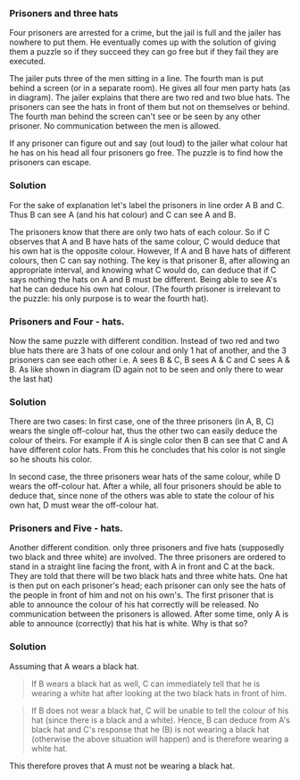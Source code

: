 ### Prisoners and three hats

Four prisoners are arrested for a crime, but the jail is full and the jailer has nowhere to put them. He eventually comes up with the solution of giving them a puzzle so if they succeed they can go free but if they fail they are executed.

The jailer puts three of the men sitting in a line. The fourth man is put behind a screen (or in a separate room). 
He gives all four men party hats (as in diagram). The jailer explains that there are two red and two blue hats. 
The prisoners can see the hats in front of them but not on themselves or behind. 
The fourth man behind the screen can't see or be seen by any other prisoner. No communication between the men is allowed.

If any prisoner can figure out and say (out loud) to the jailer what colour hat he has on his head all four prisoners go free. The puzzle is to find how the prisoners can escape.


### Solution

For the sake of explanation let's label the prisoners in line order A B and C. Thus B can see A (and his hat colour) and C can see A and B.

The prisoners know that there are only two hats of each colour. So if C observes that A and B have hats of the same colour, C would deduce that his own hat is the opposite colour. However, If A and B have hats of different colours, then C can say nothing. The key is that prisoner B, after allowing an appropriate interval, and knowing what C would do, can deduce that if C says nothing the hats on A and B must be different. 
Being able to see A's hat he can deduce his own hat colour. (The fourth prisoner is irrelevant to the puzzle: his only purpose is to wear the fourth hat).

### Prisoners and Four - hats.

Now the same puzzle with different condition. Instead of two red and two blue hats there are 3 hats of one colour and only 1 hat of another, and the 3 prisoners can see each other i.e. A sees B & C, B sees A & C and C sees A & B. As like shown in diagram (D again not to be seen and only there to wear the last hat)

### Solution

There are two cases:
In first case, one of the three prisoners (in A, B, C) wears the single off-colour hat, thus the other two can easily deduce the colour of theirs. For example if A is single color then B can see that C and A have different color hats. From this he concludes that his color is not single so he shouts his color.

In second case, the three prisoners wear hats of the same colour, while D wears the off-colour hat. After a while, all four prisoners should be able to deduce that, since none of the others was able to state the colour of his own hat, D must wear the off-colour hat.

### Prisoners and Five - hats.

Another different condition. only three prisoners and five hats (supposedly two black and three white) are involved. The three prisoners are ordered to stand in a straight line facing the front, with A in front and C at the back. They are told that there will be two black hats and three white hats. One hat is then put on each prisoner's head; each prisoner can only see the hats of the people in front of him and not on his own's. The first prisoner that is able to announce the colour of his hat correctly will be released. No communication between the prisoners is allowed. After some time, only A is able to announce (correctly) that his hat is white. Why is that so?

### Solution

Assuming that A wears a black hat.

> If B wears a black hat as well, C can immediately tell that he is wearing a white hat after looking at the two black hats in front of him.

> If B does not wear a black hat, C will be unable to tell the colour of his hat (since there is a black and a white). Hence, B can deduce from A's black hat and C's response that he (B) is not wearing a black hat (otherwise the above situation will happen) and is therefore wearing a white hat.

This therefore proves that A must not be wearing a black hat.

